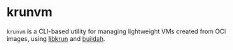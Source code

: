 # krunvm

```krunvm``` is a CLI-based utility for managing lightweight VMs created from OCI images, using [libkrun](https://github.com/containers/libkrun) and [buildah](https://github.com/containers/buildah).

